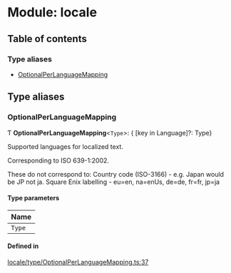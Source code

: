 # Module: locale

## Table of contents

### Type aliases

- [OptionalPerLanguageMapping](locale.md#optionalperlanguagemapping)

## Type aliases

### OptionalPerLanguageMapping

Ƭ **OptionalPerLanguageMapping**<`Type`\>: { [key in Language]?: Type}

Supported languages for localized text.

Corresponding to ISO 639-1:2002.

These do not correspond to:
Country code (ISO-3166) - e.g. Japan would be JP not ja.
Square Enix labelling - eu=en, na=enUs, de=de, fr=fr, jp=ja

#### Type parameters

| Name |
| :------ |
| `Type` |

#### Defined in

[locale/type/OptionalPerLanguageMapping.ts:37](https://github.com/XIVStats/lodestone/blob/2e97830/src/locale/type/OptionalPerLanguageMapping.ts#L37)
